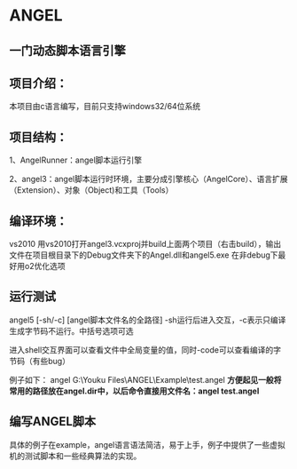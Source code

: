 # ANGEL


## 一门动态脚本语言引擎

## 项目介绍：
本项目由c语言编写，目前只支持windows32/64位系统

## 项目结构：
1、AngelRunner：angel脚本运行引擎

2、angel3：angel脚本运行时环境，主要分成引擎核心（AngelCore）、语言扩展（Extension）、对象（Object)和工具（Tools）

## 编译环境：
vs2010 用vs2010打开angel3.vcxproj并build上面两个项目（右击build），输出文件在项目根目录下的Debug文件夹下的Angel.dll和angel5.exe
在非debug下最好用o2优化选项


## 运行测试
angel5 [-sh/-c] [angel脚本文件名的全路径] -sh运行后进入交互，-c表示只编译生成字节码不运行。中括号选项可选

进入shell交互界面可以查看文件中全局变量的值，同时-code可以查看编译的字节码（有些bug）


例子如下：
angel G:\Youku Files\ANGEL\Example\test.angel
**方便起见一般将常用的路径放在angel.dir中，以后命令直接用文件名：angel test.angel**

## 编写ANGEL脚本
具体的例子在example，angel语言语法简洁，易于上手，例子中提供了一些虚拟机的测试脚本和一些经典算法的实现。
